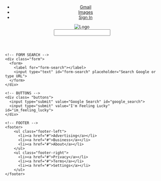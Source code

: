 <head>
    <title>Google Homepage</title>
    <link href="https://fonts.googleapis.com/css?family=Roboto" rel="stylesheet">
  </head>
  
  <body>
    <header>
      <nav>
        <ul id="nav_bar">
          <li class="nav-links" id="gmail"><a href="#">Gmail</a></li>
          <li class="nav-links"><a href="#">Images</a></li>
          <li id="sign_in"><a href="#">Sign In</a></li>
        </ul>  
      </nav> 
      <img src="https://www.google.com/images/branding/googlelogo/1x/googlelogo_color_272x92dp.png" alt="Logo"> 
    <form action="#" method="get" name="searchForm">
    <input id="searchBox" type="text" name="searchBox"><br>
        <div id="googleSearch">  
        </div>
        </form>
    </header>  
    
    <!-- FORM SEARCH -->  
    <div class="form">  
      <form>
        <label for="form-search"></label>
        <input type="text" id="form-search" placeholder="Search Google or type URL">
      </form>
    </div>  
    
    <!-- BUTTONS -->
    <div class= "buttons">  
      <input type="submit" value="Google Search" id="google_search">
      <input type="submit" value="I'm Feeling Lucky" id="im_feeling_lucky">
    </div>
      
    <!-- FOOTER -->
    <footer>
        <ul class="footer-left">
          <li><a href="#">Advertising</a></li>
          <li><a href="#">Business</a></li>
          <li><a href="#">About</a></li> 
        </ul>
        <ul class="footer-right">    
          <li><a href="#">Privacy</a></li>
          <li><a href="#">Terms</a></li>
          <li><a href="#">Settings</a></li>
        </ul>       
    </footer>      
  </body>
  
    
   
